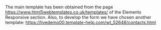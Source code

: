 The main template has been obtained from the page https://www.html5webtemplates.co.uk/templates/ of the Elements Responsive section. Also, to develop the form we have chosen another template: https://livedemo00.template-help.com/wt_52648/contacts.html
